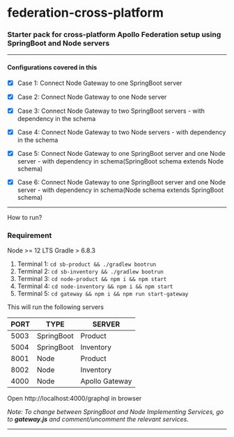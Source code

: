 # federation-cross-platform


### Starter pack for cross-platform Apollo Federation setup using SpringBoot and Node servers

---

#### Configurations covered in this
   
- [x] Case 1: Connect Node Gateway to one SpringBoot server

- [x] Case 2: Connect Node Gateway to one Node server

- [x] Case 3: Connect Node Gateway to two SpringBoot servers - with dependency in the schema

- [x] Case 4: Connect Node Gateway to two Node servers - with dependency in the schema

- [x] Case 5: Connect Node Gateway to one SpringBoot server and one Node server - with dependency in schema(SpringBoot schema extends Node schema)

- [x] Case 6: Connect Node Gateway to one SpringBoot server and one Node server - with dependency in schema(Node schema extends SpringBoot schema)

---

How to run?

### Requirement

Node >= 12 LTS
Gradle > 6.8.3

1. Terminal 1: `cd sb-product && ./gradlew bootrun`
2. Terminal 2: `cd sb-inventory && ./gradlew bootrun`
3. Terminal 3: `cd node-product && npm i && npm start`
4. Terminal 4: `cd node-inventory && npm i && npm start`
5. Terminal 5: `cd gateway && npm i && npm run start-gateway`

This will run the following servers

PORT | TYPE | SERVER
------------ | ------------ | -------------
5003 | SpringBoot | Product
5004 | SpringBoot | Inventory
8001 | Node | Product
8002 | Node | Inventory
4000 | Node | Apollo Gateway

Open http://localhost:4000/graphql in browser

*Note: To change between SpringBoot and Node Implementing Services, go to __gateway.js__ and comment/uncomment the relevant services.*

---

